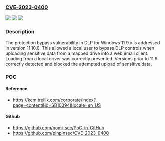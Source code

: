 ### [CVE-2023-0400](https://cve.mitre.org/cgi-bin/cvename.cgi?name=CVE-2023-0400)
![](https://img.shields.io/static/v1?label=Product&message=Data%20Loss%20Prevention%20(DLP)&color=blue)
![](https://img.shields.io/static/v1?label=Version&message=%3D%2011.9.100%20&color=brighgreen)
![](https://img.shields.io/static/v1?label=Vulnerability&message=CWE-670%20Always-Incorrect%20Control%20Flow%20Implementation&color=brighgreen)

### Description

The protection bypass vulnerability in DLP for Windows 11.9.x is addressed in version 11.10.0. This allowed a local user to bypass DLP controls when uploading sensitive data from a mapped drive into a web email client. Loading from a local driver was correctly prevented. Versions prior to 11.9 correctly detected and blocked the attempted upload of sensitive data.

### POC

#### Reference
- https://kcm.trellix.com/corporate/index?page=content&id=SB10394&locale=en_US

#### Github
- https://github.com/nomi-sec/PoC-in-GitHub
- https://github.com/pinpinsec/CVE-2023-0400

